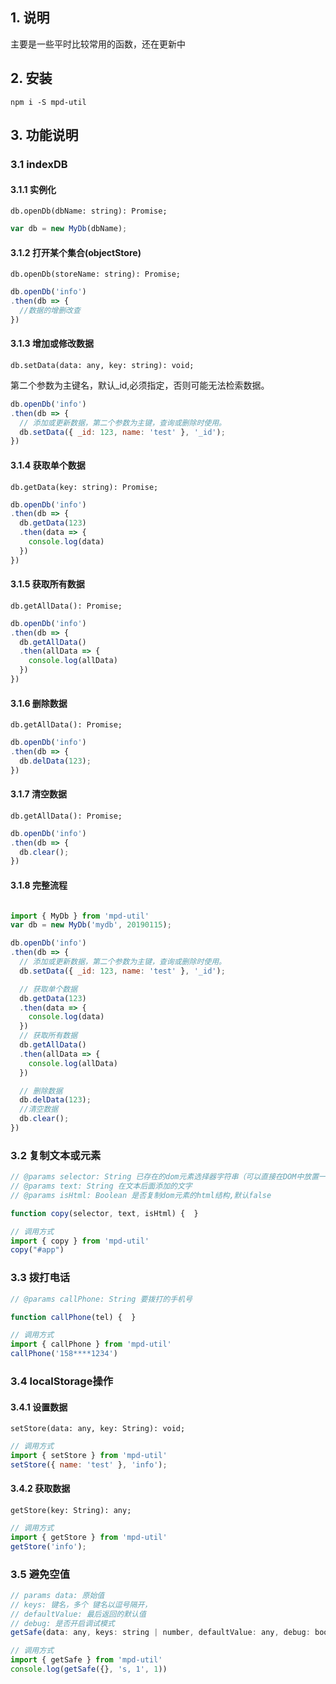## 1. 说明
主要是一些平时比较常用的函数，还在更新中

## 2. 安装

```node
npm i -S mpd-util
```

## 3. 功能说明

### 3.1 indexDB

#### 3.1.1 实例化
``` db.openDb(dbName: string): Promise; ```
```javascript
var db = new MyDb(dbName);
```

#### 3.1.2 打开某个集合(objectStore)
``` db.openDb(storeName: string): Promise; ```

```javascript
db.openDb('info')
.then(db => {
  //数据的增删改查
})
```

#### 3.1.3 增加或修改数据
``` db.setData(data: any, key: string): void; ```

第二个参数为主键名，默认_id,必须指定，否则可能无法检索数据。
```javascript
db.openDb('info')
.then(db => {
  // 添加或更新数据，第二个参数为主键，查询或删除时使用。
  db.setData({ _id: 123, name: 'test' }, '_id');
})
```

#### 3.1.4 获取单个数据
``` db.getData(key: string): Promise; ```
```javascript
db.openDb('info')
.then(db => {
  db.getData(123)
  .then(data => {
    console.log(data)
  })
})
```

#### 3.1.5 获取所有数据
``` db.getAllData(): Promise; ```
```javascript
db.openDb('info')
.then(db => {
  db.getAllData()
  .then(allData => {
    console.log(allData)
  })
})
```

#### 3.1.6 删除数据
``` db.getAllData(): Promise; ```
```javascript
db.openDb('info')
.then(db => {
  db.delData(123);
})
```

#### 3.1.7 清空数据
``` db.getAllData(): Promise; ```
```javascript
db.openDb('info')
.then(db => {
  db.clear();
})
```

#### 3.1.8 完整流程

```javascript

import { MyDb } from 'mpd-util'
var db = new MyDb('mydb', 20190115);

db.openDb('info')
.then(db => {
  // 添加或更新数据，第二个参数为主键，查询或删除时使用。
  db.setData({ _id: 123, name: 'test' }, '_id');

  // 获取单个数据
  db.getData(123)
  .then(data => {
    console.log(data)
  })
  // 获取所有数据
  db.getAllData()
  .then(allData => {
    console.log(allData)
  })

  // 删除数据
  db.delData(123);
  //清空数据
  db.clear();
})
```

### 3.2 复制文本或元素
```javascript
// @params selector: String 已存在的dom元素选择器字符串（可以直接在DOM中放置一个空元素，来实现复制字符串的功能）
// @params text: String 在文本后面添加的文字
// @params isHtml: Boolean 是否复制dom元素的html结构,默认false

function copy(selector, text, isHtml) {  }

// 调用方式
import { copy } from 'mpd-util'
copy("#app")

```

### 3.3 拨打电话
```javascript
// @params callPhone: String 要拨打的手机号

function callPhone(tel) {  }

// 调用方式
import { callPhone } from 'mpd-util'
callPhone('158****1234')
```

### 3.4 localStorage操作

#### 3.4.1 设置数据
``` setStore(data: any, key: String): void; ```
```javascript
// 调用方式
import { setStore } from 'mpd-util'
setStore({ name: 'test' }, 'info');
```

#### 3.4.2 获取数据
``` getStore(key: String): any; ```
```javascript
// 调用方式
import { getStore } from 'mpd-util'
getStore('info');
```

### 3.5 避免空值
```javascript
// params data: 原始值
// keys: 键名，多个 键名以逗号隔开，
// defaultValue: 最后返回的默认值
// debug: 是否开启调试模式
getSafe(data: any, keys: string | number, defaultValue: any, debug: boolean): any 
```

```javascript
// 调用方式
import { getSafe } from 'mpd-util'
console.log(getSafe({}, 's, 1', 1))

```
